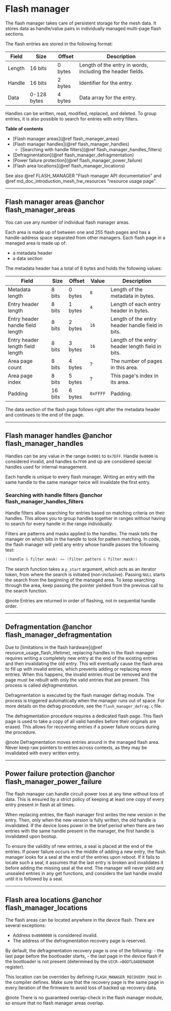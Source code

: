 # Flash manager 

The flash manager takes care of persistent storage for the mesh data.
It stores data as handle/value pairs in individually managed multi-page flash sections. 

The flash entries are stored in the following format:

Field  | Size        | Offset  | Description
-------|-------------|---------|------------
Length | 16 bits     | 0 bytes | Length of the entry in words, including the header fields.
Handle | 16 bits     | 2 bytes | Identifier for the entry.
Data   | 0-128 bytes | 4 bytes | Data array for the entry.

Handles can be written, read, modified, replaced, and deleted.
To group entries, it is also possible to search for entries with entry filters.

**Table of contents**
- [Flash manager areas](@ref flash_manager_areas)
- [Flash manager handles](@ref flash_manager_handles)
    - [Searching with handle filters](@ref flash_manager_handles_filters)
- [Defragmentation](@ref flash_manager_defragmentation)
- [Power failure protection](@ref flash_manager_power_failure)
- [Flash area locations](@ref flash_manager_locations)

See also @ref FLASH_MANAGER "Flash manager API documentation" and @ref md_doc_introduction_mesh_hw_resources "resource usage page".

---

## Flash manager areas @anchor flash_manager_areas

You can use any number of individual flash manager areas.

Each area is made up of between one and 255 flash pages
and has a handle-address space separated from other managers. 
Each flash page in a managed area is made up of:
- a metadata header 
- a data section

The metadata header has a total of 8 bytes and holds the following values:
 
Field                            | Size    | Offset  | Value    | Description
---------------------------------|---------|---------|----------|------------
Metadata length                  | 8 bits  | 0 bytes | `8`      | Length of the metadata in bytes.
Entry header length              | 8 bits  | 1 bytes | `4`      | Length of each entry header in bytes.
Entry header handle field length | 8 bits  | 2 bytes | `16`     | Length of the entry header handle field in bits.
Entry header length field length | 8 bits  | 3 bytes | `16`     | Length of the entry header length field in bits.
Area page count                  | 8 bits  | 4 bytes | ?        | The number of pages in this area.
Area page index                  | 8 bits  | 5 bytes | ?        | This page's index in its area.
Padding                          | 16 bits | 6 bytes | `0xFFFF` | Padding.

The data section of the flash page follows right after the metadata header
and continues to the end of the page.

---

## Flash manager handles @anchor flash_manager_handles
Handles can be any value in the range `0x0001` to `0x7EFF`. Handle `0x0000` is considered invalid,
and handles `0x7F00` and up are considered special handles used for internal management.

Each handle is unique to every flash manager.
Writing an entry with the same handle to the same manager twice will invalidate the first entry.

### Searching with handle filters @anchor flash_manager_handles_filters
Handle filters allow searching for entries based on matching criteria on their handles.
This allows you to group handles together in ranges without having to search for every handle
in the range individually. 

Filters are patterns and masks applied to the handles.
The mask tells the manager on which bits in the handle to look for pattern matching.
In code, the flash manager will yield any entry whose handle passes the following test:

```C
((handle & filter.mask) == (filter.pattern & filter.mask))
```

The search function takes a `p_start` argument, which acts as an iterator token,
from where the search is initiated (non-inclusive). Passing `NULL` starts the search
from the beginning of the managed area. To keep searching through the area, keep passing
the pointer yielded from the previous call to the search function.

@note Entries are returned in order of flashing, not in sequential handle order. 


---

## Defragmentation @anchor flash_manager_defragmentation

Due to [limitations in the flash hardware](@ref resource_usage_flash_lifetime), replacing handles
in the flash manager requires writing a completely new entry at the end of the existing entries
and then invalidating the old entry. This will eventually cause the flash area to fill up with
invalid entries, which prevents adding or replacing more entries. When this happens,
the invalid entries must be removed and the page must be rebuilt with only the valid entries
that are present. This process is called _defragmentation_.

Defragmentation is executed by the flash manager defrag module.
The process is triggered automatically when the manager runs out of space.
For more details on the defrag procedure, see the `flash_manager_defrag.c` file.

The defragmentation procedure requires a dedicated flash page.
This flash page is used to take a copy of all valid handles before their originals are erased.
This allows for recovering entries if a power failure occurs during the procedure. 

@note Defragmentation moves entries around in the managed flash area.
Never keep raw pointers to entries across contexts, as they may be invalidated with every written entry.


---

## Power failure protection @anchor flash_manager_power_failure
The flash manager can handle circuit power loss at any time without loss of data.
This is ensured by a strict policy of keeping at least one copy of every entry present in flash
at all times.

When replacing entries, the flash manager first writes the new version in the entry.
Then, only when the new version is fully written, the old handle is invalidated.
If the device loses power in the brief period when there are two entries with the same handle
present in the manager, the first handle is invalidated upon bootup.

To ensure the validity of new entries, a seal is placed at the end of the entries.
If power failure occurs in the middle of adding a new entry, the flash manager looks
for a seal at the end of the entries upon reboot. If it fails to locate such a seal,
it assumes that the last entry is broken and invalidates it before adding the missing seal
at the end. The manager will never yield any unsealed entries in any get functions,
and considers the last handle invalid until it is followed by a seal.

---

## Flash area locations @anchor flash_manager_locations

The flash areas can be located anywhere in the device flash. There are several exceptions:
  - Address `0x0000000` is considered invalid.
  - The address of the defragmentation recovery page is reserved.
  
By default, the defragmentation recovery page is one of the following:
    - the last page before the bootloader starts,
    - the last page in the device flash if the bootloader is not present 
    (determined by the `UICR->BOOTLOADERADDR` register).

This location can be overriden by defining `FLASH_MANAGER_RECOVERY_PAGE` in the compiler defines.
Make sure that the recovery page is the same page in every iteration of the firmware to avoid
loss of backed up recovery data.

@note
There is no guaranteed overlap-check in the flash manager module, so ensure that no flash manager
areas overlap.